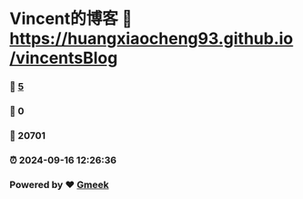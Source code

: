 # Vincent的博客 :link: https://huangxiaocheng93.github.io/vincentsBlog 
### :page_facing_up: [5](https://huangxiaocheng93.github.io/vincentsBlog/tag.html) 
### :speech_balloon: 0 
### :hibiscus: 20701 
### :alarm_clock: 2024-09-16 12:26:36 
### Powered by :heart: [Gmeek](https://github.com/Meekdai/Gmeek)
